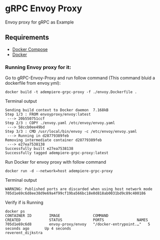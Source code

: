 # gRPC Envoy Proxy
Envoy proxy for gRPC as Example

## Requirements
- [Docker Compose](https://docs.docker.com/compose/)
- [Docker](https://docs.docker.com/)

### Running Envoy proxy for it:
Go to gRPC-Envoy-Proxy and run follow command (This command bluid a dockerfile from envoy.yml):

```
docker build -t adempiere-grpc-proxy -f ./envoy.Dockerfile .
```
Terminal output
```
Sending build context to Docker daemon  7.168kB
Step 1/3 : FROM envoyproxy/envoy:latest
 ---> 20b550751ccf
Step 2/3 : COPY ./envoy.yaml /etc/envoy/envoy.yaml
 ---> 58ccb0ee49bd
Step 3/3 : CMD /usr/local/bin/envoy -c /etc/envoy/envoy.yaml
 ---> Running in d28779389feb
Removing intermediate container d28779389feb
 ---> e27ea7538138
Successfully built e27ea7538138
Successfully tagged adempiere-grpc-proxy:latest
```

Run Docker for envoy proxy with follow command

```
docker run -d --network=host adempiere-grpc-proxy
```
Terminal output

```
WARNING: Published ports are discarded when using host network mode
705d1e69c6d8ee38d9e69a4f99cf19ba566bc18e0d818ab0031bd9c89c400186
```
Verify if is Running
```
docker ps
CONTAINER ID        IMAGE               COMMAND                  CREATED             STATUS              PORTS               NAMES
705d1e69c6d8        envoy-proxy/envoy   "/docker-entrypoint.…"   5 seconds ago       Up 4 seconds                            reverent_dijkstra
```

